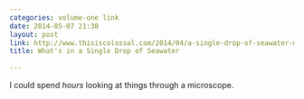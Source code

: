 ```yaml
---
categories: volume-one link
date: 2014-05-07 21:38
layout: post
link: http://www.thisiscolossal.com/2014/04/a-single-drop-of-seawater-magnified-25-times/
title: What's in a Single Drop of Seawater
  
---
```



I could spend *hours* looking at things through a microscope. 
